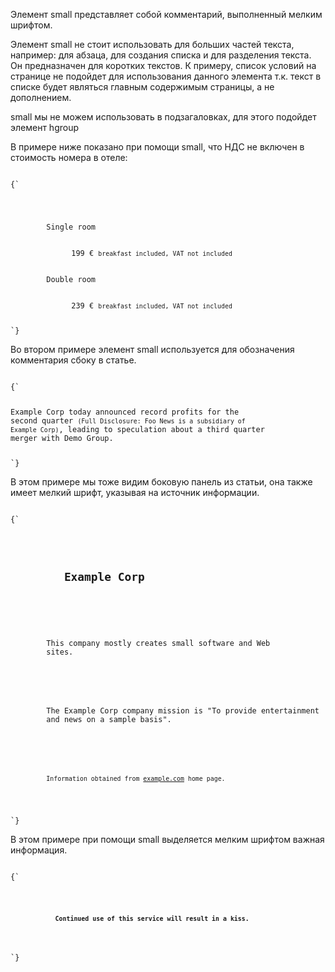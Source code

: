 <p>
Элемент <LE>small</LE> представляет собой комментарий, выполненный мелким шрифтом.
</p>

<p>
Элемент <LE>small</LE> не стоит использовать для больших частей текста, например: для абзаца, для создания списка и для разделения текста. Он предназначен для коротких текстов. К примеру, список условий на странице не подойдет для использования данного элемента т.к. текст в списке будет являться главным содержимым страницы, а не дополнением.
</p>

<p>
<LE>small</LE> мы не можем использовать в подзагаловках, для этого подойдет элемент <LE>hgroup</LE> 
</p>

<ExampleBox>

В примере ниже показано при помощи <LE>small</LE>, что НДС не включен в стоимость номера в отеле:

<Code>
{`
<dl>
	<dt>
		Single room
	<dd>
 		199 € <small>breakfast included, VAT not included</small>
 	<dt>
 		Double room
 	<dd>
 		239 € <small>breakfast included, VAT not included</small>
</dl>
`}
</Code>

</ExampleBox>

<ExampleBox>

Во втором примере элемент <LE>small</LE> используется для обозначения комментария сбоку в статье.

<Code>
{`
<p>
Example Corp today announced record profits for the
second quarter <small>(Full Disclosure: Foo News is a subsidiary of
Example Corp)</small>, leading to speculation about a third quarter
merger with Demo Group.
</p>
`}
</Code>

В этом примере мы тоже видим боковую панель из статьи, она также имеет мелкий шрифт, указывая на источник информации.

<Code>
{`
<aside>
	<h1>
		Example Corp
	</h1>
	<p>
		This company mostly creates small software and Web
		sites.
	</p>
	<p>
		The Example Corp company mission is "To provide entertainment
		and news on a sample basis".
	</p>
	<p>
		<small>Information obtained from <a href="https://example.com/about.html">example.com</a> home page.</small>
	</p>
</aside>
`}
</Code>

</ExampleBox>

<ExampleBox>

В этом примере при помощи <LE>small</LE> выделяется мелким шрифтом важная информация.

<Code>
{`
<p>
	<strong>
		<small>
			Continued use of this service will result in a kiss.
		</small>
	</strong>
</p>
`}
</Code>
 
</ExampleBox>

